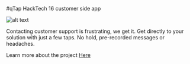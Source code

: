 #qTap 
HackTech 16 customer side app

![alt text](http://dominickmalzone.com/img/qTapScreensFixed.gif "Screenshots")

Contacting customer support is frustrating, we get it. Get directly to your solution with just a few taps. No hold, pre-recorded messages or headaches.

Learn more about the project [Here](https://www.dominickmalzone.com/project-qtap)
